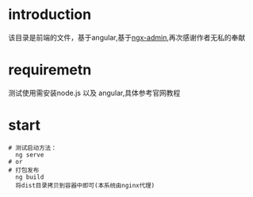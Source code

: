 # introduction

该目录是前端的文件，基于angular,基于[ngx-admin](http://akveo.com/ngx-admin/),再次感谢作者无私的奉献

# requiremetn

测试使用需安装node.js 以及 angular,具体参考官网教程

# start

```
# 测试启动方法：
  ng serve
# or
# 打包发布
  ng build
  将dist目录拷贝到容器中即可(本系统由nginx代理)
```

